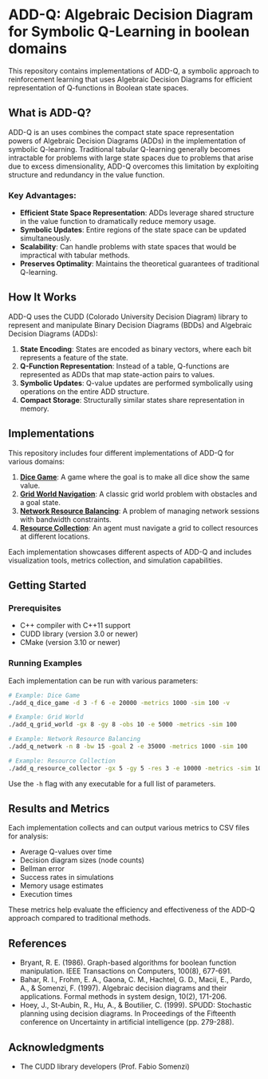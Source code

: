 # ADD-Q: Algebraic Decision Diagram for Symbolic Q-Learning in boolean domains

This repository contains implementations of ADD-Q, a symbolic approach to reinforcement learning that uses Algebraic Decision Diagrams for efficient representation of Q-functions in Boolean state spaces.

## What is ADD-Q?

ADD-Q is an uses combines the compact state space representation powers of  Algebraic Decision Diagrams (ADDs) in the implementation of symbolic Q-learning. Traditional tabular Q-learning generally becomes intractable for problems with large state spaces due to problems that arise due to excess dimensionality, ADD-Q overcomes this limitation by exploiting structure and redundancy in the value function.

### Key Advantages:

- **Efficient State Space Representation**: ADDs leverage shared structure in the value function to dramatically reduce memory usage.
- **Symbolic Updates**: Entire regions of the state space can be updated simultaneously.
- **Scalability**: Can handle problems with state spaces that would be impractical with tabular methods.
- **Preserves Optimality**: Maintains the theoretical guarantees of traditional Q-learning.

## How It Works

ADD-Q uses the CUDD (Colorado University Decision Diagram) library to represent and manipulate Binary Decision Diagrams (BDDs) and Algebraic Decision Diagrams (ADDs):

1. **State Encoding**: States are encoded as binary vectors, where each bit represents a feature of the state.
2. **Q-Function Representation**: Instead of a table, Q-functions are represented as ADDs that map state-action pairs to values.
3. **Symbolic Updates**: Q-value updates are performed symbolically using operations on the entire ADD structure.
4. **Compact Storage**: Structurally similar states share representation in memory.

## Implementations

This repository includes four different implementations of ADD-Q for various domains:

1. [**Dice Game**](docs/dice-game.md): A game where the goal is to make all dice show the same value.
2. [**Grid World Navigation**](docs/grid-world.md): A classic grid world problem with obstacles and a goal state.
3. [**Network Resource Balancing**](docs/network-resource.md): A problem of managing network sessions with bandwidth constraints.
4. [**Resource Collection**](docs/resource-collector.md): An agent must navigate a grid to collect resources at different locations.

Each implementation showcases different aspects of ADD-Q and includes visualization tools, metrics collection, and simulation capabilities.

## Getting Started

### Prerequisites

- C++ compiler with C++11 support
- CUDD library (version 3.0 or newer)
- CMake (version 3.10 or newer)


### Running Examples

Each implementation can be run with various parameters:

```bash
# Example: Dice Game
./add_q_dice_game -d 3 -f 6 -e 20000 -metrics 1000 -sim 100 -v

# Example: Grid World
./add_q_grid_world -gx 8 -gy 8 -obs 10 -e 5000 -metrics -sim 100

# Example: Network Resource Balancing
./add_q_network -n 8 -bw 15 -goal 2 -e 35000 -metrics 1000 -sim 100

# Example: Resource Collection
./add_q_resource_collector -gx 5 -gy 5 -res 3 -e 10000 -metrics -sim 100
```

Use the `-h` flag with any executable for a full list of parameters.

## Results and Metrics

Each implementation collects and can output various metrics to CSV files for analysis:

- Average Q-values over time
- Decision diagram sizes (node counts)
- Bellman error
- Success rates in simulations
- Memory usage estimates
- Execution times

These metrics help evaluate the efficiency and effectiveness of the ADD-Q approach compared to traditional methods.

## References

- Bryant, R. E. (1986). Graph-based algorithms for boolean function manipulation. IEEE Transactions on Computers, 100(8), 677-691.
- Bahar, R. I., Frohm, E. A., Gaona, C. M., Hachtel, G. D., Macii, E., Pardo, A., & Somenzi, F. (1997). Algebraic decision diagrams and their applications. Formal methods in system design, 10(2), 171-206.
- Hoey, J., St-Aubin, R., Hu, A., & Boutilier, C. (1999). SPUDD: Stochastic planning using decision diagrams. In Proceedings of the Fifteenth conference on Uncertainty in artificial intelligence (pp. 279-288).


## Acknowledgments

- The CUDD library developers (Prof. Fabio Somenzi)
